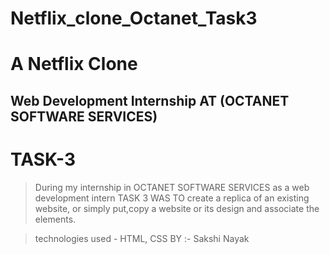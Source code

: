 # Netflix_clone_Octanet_Task3
# A Netflix Clone
## Web Development Internship  AT (OCTANET SOFTWARE SERVICES)
# TASK-3
> During my internship in OCTANET SOFTWARE SERVICES as a web development intern TASK 3 WAS TO create a replica of an existing website, or simply put,copy a website or its design and associate the elements.

> technologies used - HTML, CSS 
> BY :- Sakshi Nayak
> 
